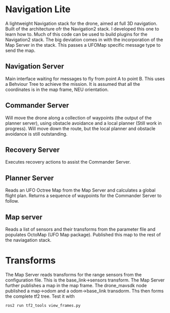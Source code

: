 # Navigation Lite
A lightweight Navigation stack for the drone, aimed at full 3D navigation.  Built of the architecture ofr the Navigation2 stack.  I developed this one to learn how to. Much of this code can be used to build plugins for the Navigation2 stack.  The big deviation comes in with the incorporation of the Map Server in the stack.  This passes a UFOMap specific message type to send the map.

## Navigation Server
Main interface waiting for messages to fly from point A to point B.  This uses a Behviour Tree to achieve the mission.  It is assumed that all the coordinates is in the map frame, NEU orientation.

## Commander Server
Will move the drone along a collection of waypoints (the output of the planner server), using obstacle avoidance and a local planner  (Still work in progress).  Will move down the route, but the local planner and obstacle avoidance is still outstanding.

## Recovery Server
Executes recovery actions to assist the Commander Server.

## Planner Server
Reads an UFO Octree Map from the Map Server and calculates a global flight plan.  Returns a sequence of waypoints for the Commander Server to follow.

## Map server
Reads a list of sensors and their transforms from the parameter file and populates OctoMap (UFO Map package).  Published this map to the rest of the naviagation stack.

# Transforms
The Map Server reads transforms for the range sensors from the configuration file. This is the base_link->sensors transform.  The Map Server further publishes a map in the map frame. The drone_mavsdk node published a map->odom and a odom->base_link transdorm. Ths then forms the complete tf2 tree.  Test it with
```
ros2 run tf2_tools view_frames.py
```
